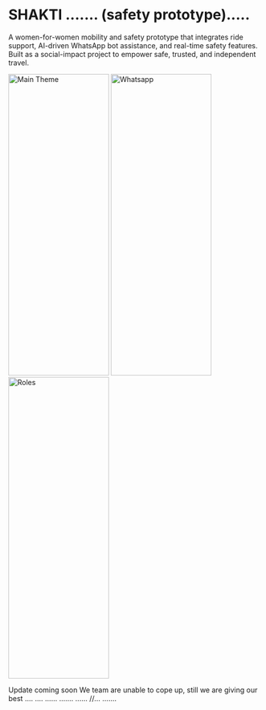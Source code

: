 # SHAKTI ....... (safety prototype).....
A women-for-women mobility and safety prototype that integrates ride support, AI-driven WhatsApp bot assistance, and real-time safety features. Built as a social-impact project to empower safe, trusted, and independent travel.

<img width="200" height="600" alt="Main Theme" src="https://github.com/user-attachments/assets/6aa1b7c4-6f7f-4c1a-aaf3-5c3a843695b3" />
<img width="200" height="600" alt="Whatsapp" src="https://github.com/user-attachments/assets/18e2959c-6c91-4c7c-b6b2-f6e6fc2f53f9" />
<img width="200" height="600" alt="Roles" src="https://github.com/user-attachments/assets/39f9ab1d-138c-4ded-a3cb-da33f29d2fcf" />
 
Update coming soon
We team are unable to cope up, still we are giving our best
....
....
......
.......
......
//...
.......
